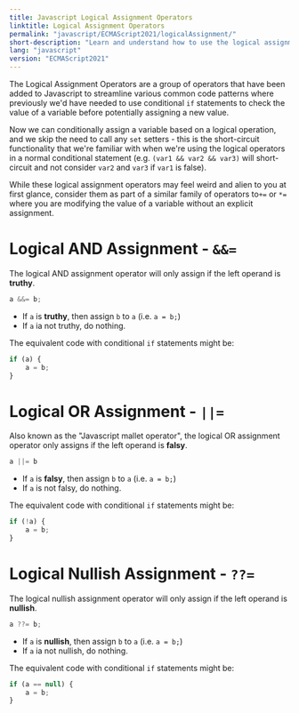 ```yaml
---
title: Javascript Logical Assignment Operators
linktitle: Logical Assignment Operators
permalink: "javascript/ECMAScript2021/logicalAssignment/"
short-description: "Learn and understand how to use the logical assignment operators (??=, ||= and &&=) in javascript."
lang: "javascript"
version: "ECMAScript2021"
---
```


The Logical Assignment Operators are a group of operators that have been added
to Javascript to streamline various common code patterns where previously we'd
have needed to use conditional `if` statements to check the value of a variable
before potentially assigning a new value.

Now we can conditionally assign a variable based on a logical operation, and we
skip the need to call any `set` setters - this is the short-circuit
functionality that we're familiar with when we're using the logical operators
in a normal conditional statement (e.g. `(var1 && var2 && var3)` will
short-circuit and not consider `var2` and `var3` if `var1` is false).

While these logical assignment operators may feel weird and alien to you at
first glance, consider them as part of a similar family of operators
to`+=` or `*=` where you are modifying the value of a variable without an
explicit assignment.

# Logical AND Assignment - `&&=`
The logical AND assignment operator will only assign if the left operand is
**truthy**.

```javascript
a &&= b;
```
* If `a` is **truthy**, then assign `b` to `a` (i.e. `a = b;`)
* If `a` ia not truthy, do nothing.

The equivalent code with conditional `if` statements might be:

```javascript
if (a) {
    a = b;
}
```

# Logical OR Assignment - `||=`

Also known as the "Javascript mallet operator", the logical OR assignment
operator only assigns if the left operand is **falsy**.

```javascript
a ||= b
```

* If `a` is **falsy**, then assign `b` to `a` (i.e. `a = b;`)
* If `a` is not falsy, do nothing.

The equivalent code with conditional `if` statements might be:

```javascript
if (!a) {
    a = b;
}
```

# Logical Nullish Assignment - `??=`

The logical nullish assignment operator will only assign if the left operand is
**nullish**.

```javascript
a ??= b;
```
* If `a` is **nullish**, then assign `b` to `a` (i.e. `a = b;`)
* If `a` ia not nullish, do nothing.

The equivalent code with conditional `if` statements might be:

```javascript
if (a == null) {
    a = b;
}
```
